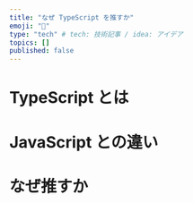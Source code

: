 ```yaml
---
title: "なぜ TypeScript を推すか"
emoji: "🙌"
type: "tech" # tech: 技術記事 / idea: アイデア
topics: []
published: false
---
```


# TypeScript とは

# JavaScript との違い

# なぜ推すか

